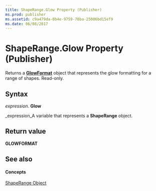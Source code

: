 ```yaml
---
title: ShapeRange.Glow Property (Publisher)
ms.prod: publisher
ms.assetid: c9a479da-0b4e-9759-78ba-25006bd15ef9
ms.date: 06/08/2017
---
```



# ShapeRange.Glow Property (Publisher)

Returns a  **[GlowFormat](Publisher.glowformat.md)** object that represents the glow formatting for a range of shapes. Read-only.


## Syntax

 _expression_. **Glow**

 _expression_A variable that represents a  **ShapeRange** object.


## Return value

 **GLOWFORMAT**


## See also


#### Concepts


 [ShapeRange Object](Publisher.ShapeRange.md)

